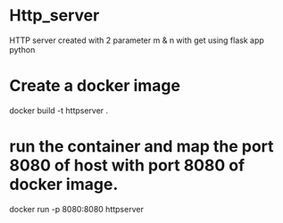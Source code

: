 # Http_server
HTTP server created with 2 parameter m &amp; n with get using flask app python

# Create a docker image
docker build -t httpserver .
# run the container and map the port 8080 of host with port 8080 of docker image.
docker run -p 8080:8080 httpserver

